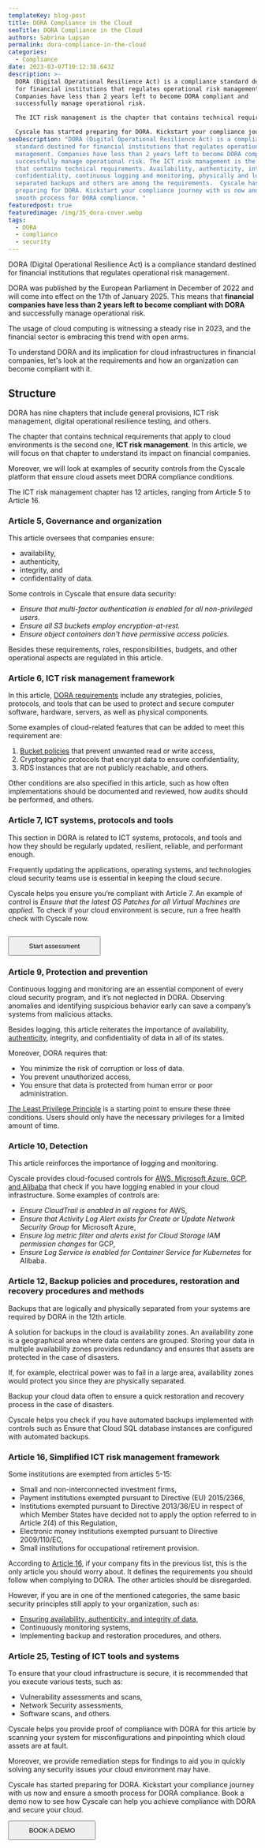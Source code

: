 ```yaml
---
templateKey: blog-post
title: DORA Compliance in the Cloud
seoTitle: DORA Compliance in the Cloud
authors: Sabrina Lupșan
permalink: dora-compliance-in-the-cloud
categories:
  - Compliance
date: 2023-03-07T10:12:38.643Z
description: >-
  DORA (Digital Operational Resilience Act) is a compliance standard destined
  for financial institutions that regulates operational risk management.
  Companies have less than 2 years left to become DORA compliant and
  successfully manage operational risk.

  The ICT risk management is the chapter that contains technical requirements. Availability, authenticity, integrity, confidentiality, continuous logging and monitoring, physically and logically separated backups and others are among the requirements. 

  Cyscale has started preparing for DORA. Kickstart your compliance journey with us now and ensure a smooth process for DORA compliance. 
seoDescription: "DORA (Digital Operational Resilience Act) is a compliance
  standard destined for financial institutions that regulates operational risk
  management. Companies have less than 2 years left to become DORA compliant and
  successfully manage operational risk. The ICT risk management is the chapter
  that contains technical requirements. Availability, authenticity, integrity,
  confidentiality, continuous logging and monitoring, physically and logically
  separated backups and others are among the requirements.  Cyscale has started
  preparing for DORA. Kickstart your compliance journey with us now and ensure a
  smooth process for DORA compliance. "
featuredpost: true
featuredimage: /img/35_dora-cover.webp
tags:
  - DORA
  - compliance
  - security
---
```

<!--StartFragment-->

DORA (Digital Operational Resilience Act) is a compliance standard destined for financial institutions that regulates operational risk management.  

DORA was published by the European Parliament in December of 2022 and will come into effect on the 17th of January 2025. This means that **financial companies have less than 2 years left to become compliant with DORA** and successfully manage operational risk. 

The usage of cloud computing is witnessing a steady rise in 2023, and the financial sector is embracing this trend with open arms. 

To understand DORA and its implication for cloud infrastructures in financial companies, let's look at the requirements and how an organization can become compliant with it. 

## Structure 

DORA has nine chapters that include general provisions, ICT risk management, digital operational resilience testing, and others.  

The chapter that contains technical requirements that apply to cloud environments is the second one, **ICT risk management**. In this article, we will focus on that chapter to understand its impact on financial companies. 

Moreover, we will look at examples of security controls from the Cyscale platform that ensure cloud assets meet DORA compliance conditions. 

The ICT risk management chapter has 12 articles, ranging from Article 5 to Article 16. 

### Article 5, Governance and organization 

This article oversees that companies ensure: 

* availability,  
* authenticity,  
* integrity, and  
* confidentiality of data. 

Some controls in Cyscale that ensure data security: 

* *Ensure that multi-factor authentication is enabled for all non-privileged users.* 
* *Ensure all S3 buckets employ encryption-at-rest.* 
* *Ensure object containers don't have permissive access policies.* 

Besides these requirements, roles, responsibilities, budgets, and other operational aspects are regulated in this article.  

### Article 6, ICT risk management framework 

In this article, [DORA requirements](https://www.digital-operational-resilience-act.com/Article_6.html) include any strategies, policies, protocols, and tools that can be used to protect and secure computer software, hardware, servers, as well as physical components. 

Some examples of cloud-related features that can be added to meet this requirement are: 

1. [Bucket policies](https://cyscale.com/blog/s3-bucket-security/) that prevent unwanted read or write access,  
2. Cryptographic protocols that encrypt data to ensure confidentiality,  
3. RDS instances that are not publicly reachable, and others. 

Other conditions are also specified in this article, such as how often implementations should be documented and reviewed, how audits should be performed, and others. 

### Article 7, ICT systems, protocols and tools 

This section in DORA is related to ICT systems, protocols, and tools and how they should be regularly updated, resilient, reliable, and performant enough. 

Frequently updating the applications, operating systems, and technologies cloud security teams use is essential in keeping the cloud secure.  

Cyscale helps you ensure you’re compliant with Article 7. An example of control is *Ensure that the latest OS Patches for all Virtual Machines are applied.* To check if your cloud environment is secure, run a free health check with Cyscale now.

<a href="https://cyscale.com/cloud-security-risk-assessment/"><img src="/img/security-posture.webp" alt="" title="" class=" blog-image-shadow " style="width:auto;height:auto;" data-ignore="true"/></a>

<div class="pb-2 pt-6 lg:pb-2 lg:pt-6 flex flex-col items-center"><a href="https://cyscale.com/cloud-security-risk-assessment/"><button class="bg-gradient-to-r from-[#0F26AA] to-[#FF4A56] hover:from-[#FF4A56] hover:to-[#0F26AA] block font-medium rounded text-white uppercase text-center no-underline hover:no-underline max-w-sm lg:inline-block font-hind" style="padding: 0.625rem 2.5rem;">Start assessment</button></a></div>

### Article 9, Protection and prevention 

Continuous logging and monitoring are an essential component of every cloud security program, and it’s not neglected in DORA. Observing anomalies and identifying suspicious behavior early can save a company’s systems from malicious attacks. 

Besides logging, this article reiterates the importance of availability, [authenticity](https://cyscale.com/blog/iam-services-in-aws-azure-gcp/), integrity, and confidentiality of data in all of its states.  

Moreover, DORA requires that: 

* You minimize the risk of corruption or loss of data. 
* You prevent unauthorized access, 
* You ensure that data is protected from human error or poor administration. 

[The Least Privilege Principle](https://cyscale.com/blog/check-for-least-privilege/) is a starting point to ensure these three conditions. Users should only have the necessary privileges for a limited amount of time. 

### Article 10, Detection 

This article reinforces the importance of logging and monitoring.  

Cyscale provides cloud-focused controls for [AWS, Microsoft Azure, GCP, and Alibaba](https://cyscale.com/use-cases/cloud-data-security/) that check if you have logging enabled in your cloud infrastructure. Some examples of controls are: 

* *Ensure CloudTrail is enabled in all regions* for AWS, 
* *Ensure that Activity Log Alert exists for Create or Update Network Security Group* for Microsoft Azure, 
* *Ensure log metric filter and alerts exist for Cloud Storage IAM permission changes* for GCP, 
* *Ensure Log Service is enabled for Container Service for Kubernetes* for Alibaba. 

### Article 12, Backup policies and procedures, restoration and recovery procedures and methods 

Backups that are logically and physically separated from your systems are required by DORA in the 12th article. 

A solution for backups in the cloud is availability zones. An availability zone is a geographical area where data centers are grouped. Storing your data in multiple availability zones provides redundancy and ensures that assets are protected in the case of disasters. 

If, for example, electrical power was to fail in a large area, availability zones would protect you since they are physically separated.  

Backup your cloud data often to ensure a quick restoration and recovery process in the case of disasters. 

Cyscale helps you check if you have automated backups implemented with controls such as Ensure that Cloud SQL database instances are configured with automated backups. 

### Article 16, Simplified ICT risk management framework 

Some institutions are exempted from articles 5-15: 

* Small and non-interconnected investment firms,  
* Payment institutions exempted pursuant to Directive (EU) 2015/2366, 
* Institutions exempted pursuant to Directive 2013/36/EU in respect of which Member States have decided not to apply the option referred to in Article 2(4) of this Regulation, 
* Electronic money institutions exempted pursuant to Directive 2009/110/EC, 
* Small institutions for occupational retirement provision. 

According to [Article 16](https://www.digital-operational-resilience-act.com/Article_16.html), if your company fits in the previous list, this is the only article you should worry about. It defines the requirements you should follow when complying to DORA. The other articles should be disregarded. 

However, if you are in one of the mentioned categories, the same basic security principles still apply to your organization, such as: 

* [Ensuring availability, authenticity, and integrity of data,](https://cyscale.com/blog/cloud-data-security-guide/) 
* Continuously monitoring systems,  
* Implementing backup and restoration procedures, and others. 

### Article 25, Testing of ICT tools and systems 

To ensure that your cloud infrastructure is secure, it is recommended that you execute various tests, such as: 

* Vulnerability assessments and scans, 
* Network Security assessments,  
* Software scans, and others. 

Cyscale helps you provide proof of compliance with DORA for this article by scanning your system for misconfigurations and pinpointing which cloud assets are at fault.  

Moreover, we provide remediation steps for findings to aid you in quickly solving any security issues your cloud environment may have.  

Cyscale has started preparing for DORA. Kickstart your compliance journey with us now and ensure a smooth process for DORA compliance. Book a demo now to see how Cyscale can help you achieve compliance with DORA and secure your cloud.

<div class="pb-12 pt-6 lg:pb-12 lg:pt-6 flex flex-col items-center"><a href="/request-demo/"><button class="bg-gradient-to-r from-[#0F26AA] to-[#FF4A56] hover:from-[#FF4A56] hover:to-[#0F26AA] block font-medium rounded text-white uppercase text-center no-underline hover:no-underline max-w-sm lg:inline-block font-hind" style="padding: 0.625rem 2.5rem;">BOOK A DEMO</button></a></div>

<!--EndFragment-->
